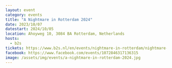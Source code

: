 ```yaml
---
layout: event
category: events
title: "A Nightmare in Rotterdam 2024"
date: 2023/10/07
datestart: 2024/10/05
location: Ahoyweg 10, 3084 BA Rotterdam, Netherlands
hosts:
  - b2s
tickets: https://www.b2s.nl/en/events/nightmare-in-rotterdam/nightmare-in-rotterdam-2024/registration
facebook: https://www.facebook.com/events/1072846317136315
image: /assets/img/events/a-nightmare-in-rotterdam-2024.jpg
---
```

